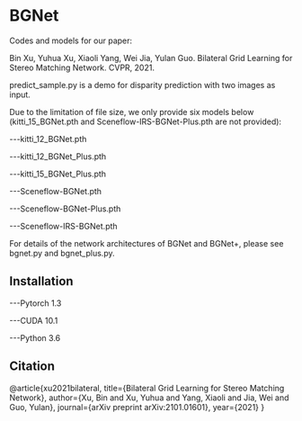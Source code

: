 # BGNet

Codes and models for our paper:

Bin Xu, Yuhua Xu, Xiaoli Yang, Wei Jia, Yulan Guo. Bilateral Grid Learning for Stereo Matching Network. CVPR, 2021.

predict_sample.py is a demo for disparity prediction with two images as input.

Due to the limitation of file size, we only provide six models below (kitti_15_BGNet.pth and Sceneflow-IRS-BGNet-Plus.pth are not provided):

---kitti_12_BGNet.pth

---kitti_12_BGNet_Plus.pth

---kitti_15_BGNet_Plus.pth

---Sceneflow-BGNet.pth

---Sceneflow-BGNet-Plus.pth

---Sceneflow-IRS-BGNet.pth

For details of the network architectures of BGNet and BGNet+, please see bgnet.py and bgnet_plus.py.

## Installation

---Pytorch 1.3

---CUDA 10.1

---Python 3.6


## Citation

@article{xu2021bilateral,
  title={Bilateral Grid Learning for Stereo Matching Network},
  author={Xu, Bin and Xu, Yuhua and Yang, Xiaoli and Jia, Wei and Guo, Yulan},
  journal={arXiv preprint arXiv:2101.01601},
  year={2021}
}
